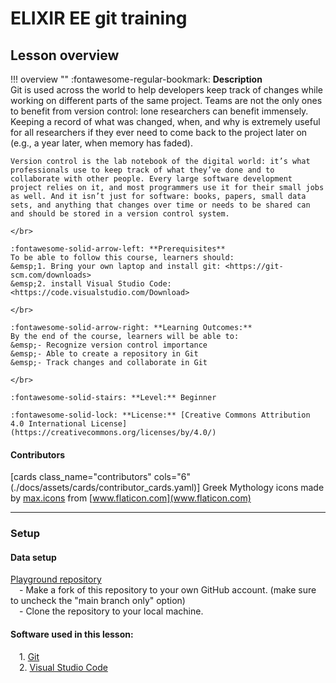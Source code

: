 # ELIXIR EE git training

## Lesson overview

!!! overview ""
    :fontawesome-regular-bookmark: **Description**  
    Git is used across the world to help developers keep track of changes while working on different parts of the same project. Teams are not the only ones to benefit from version control: lone researchers can benefit immensely. Keeping a record of what was changed, when, and why is extremely useful for all researchers if they ever need to come back to the project later on (e.g., a year later, when memory has faded).

    Version control is the lab notebook of the digital world: it’s what professionals use to keep track of what they’ve done and to collaborate with other people. Every large software development project relies on it, and most programmers use it for their small jobs as well. And it isn’t just for software: books, papers, small data sets, and anything that changes over time or needs to be shared can and should be stored in a version control system.
    
    </br>
    
    :fontawesome-solid-arrow-left: **Prerequisites**  
    To be able to follow this course, learners should:  
    &emsp;1. Bring your own laptop and install git: <https://git-scm.com/downloads>  
    &emsp;2. install Visual Studio Code: <https://code.visualstudio.com/Download>
    
    </br>
    
    :fontawesome-solid-arrow-right: **Learning Outcomes:**  
    By the end of the course, learners will be able to:  
    &emsp;- Recognize version control importance  
    &emsp;- Able to create a repository in Git  
    &emsp;- Track changes and collaborate in Git 
    
    </br>
    
    :fontawesome-solid-stairs: **Level:** Beginner
    
    :fontawesome-solid-lock: **License:** [Creative Commons Attribution 4.0 International License](https://creativecommons.org/licenses/by/4.0/)

#### Contributors

[cards class_name="contributors" cols="6"(./docs/assets/cards/contributor_cards.yaml)]
Greek Mythology icons made by [max.icons](https://www.flaticon.com/authors/maxicons) from [www.flaticon.com](www.flaticon.com)

---
### Setup

#### Data setup
<!-- TODO: add some test repo here -->
[Playground repository](https://github.com/ELIXIREstonia/2024-11-06-git-playground)  
&emsp;- Make a fork of this repository to your own GitHub account. (make sure to uncheck the "main branch only" option)  
&emsp;- Clone the repository to your local machine.

#### Software used in this lesson:  
&emsp;1. [Git](https://git-scm.com/downloads)  
&emsp;2. [Visual Studio Code](https://code.visualstudio.com/Download)


